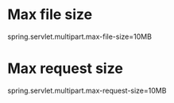 # Max file size
spring.servlet.multipart.max-file-size=10MB
# Max request size
spring.servlet.multipart.max-request-size=10MB
